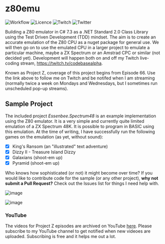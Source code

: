 # z80emu

![Workflow](https://github.com/essenbee/z80emu/workflows/.NET%20Core/badge.svg)
![Licence](https://img.shields.io/github/license/essenbee/z80emu)
![Twitch](https://img.shields.io/twitch/status/codebasealpha)
![Twitter](https://img.shields.io/twitter/follow/codebasealpha?label=Follow&style=social)

Building a Z80 emulator in C# 7.3 as a .NET Standard 2.0 Class Library using the Test Driven Development (TDD) mindset. The aim is to create an accurate emulation of the Z80 CPU as a nuget package for general use. We will then go on to use the emulated CPU in a larger project to emulate a particular machine, maybe a ZX Spectrum or an Amstrad CPC or similar (not decided yet). Development will happen both on and off my Twitch live-coding stream, https://twitch.tv/codebasealpha.

Known as Project Z, coverage of this project begins from Episode 66. Use the link above to follow me on Twitch and be notifed when I am streaming (normally twice a week on Mondays and Wednesdays, but I sometimes run unscheduled pop-up streams).

## Sample Project

The included project *Essenbee.Spectrum48* is an example implementation using the Z80 emulator. It is a very simple and currently quite limited emulation of a ZX Spectrum 48K. It is possible to program in BASIC using this emulation. At the time of writing, I have successfully run the following games on the emulation (as yet, without sound):

- [X] King's Ransom (an "illustrated" text adventure)
- [X] Dizzy II - Treasure Island Dizzy
- [X] Galaxians (shoot-em up)
- [X] Pyramid (shoot-em up)

Who knows how sophisticated (or not) it might become over time? If you would like to contribute code for the sample (or any other project), **why not submit a Pull Request?** Check out the Issues list for things I need help with.

![image](https://user-images.githubusercontent.com/7979108/72829874-7fbba480-3c77-11ea-88ce-17c31865ad5c.png)

![image](https://user-images.githubusercontent.com/7979108/72908129-f9fa3080-3d2c-11ea-8b3e-2fde99422991.png)

### YouTube

The videos for Project Z episodes are archived on YouTube [here](https://www.youtube.com/channel/UCFFtfkaWjMb9UMDpPVnC1Sg). Please subscribe to my YouTube channel to get notified when new videoes are uploaded. Subscribing is free and it helps me out a lot.
